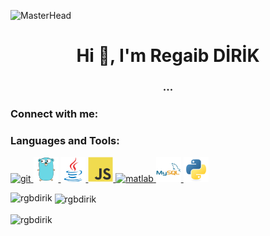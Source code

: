 ![MasterHead](https://res.cloudinary.com/practicaldev/image/fetch/s--AdZfJt-u--/c_imagga_scale,f_auto,fl_progressive,h_420,q_auto,w_1000/https://thepracticaldev.s3.amazonaws.com/i/nm7p2l8dzvw1lbxjwcfy.png)
<h1 align="center">Hi 👋, I'm Regaib DİRİK</h1>
<h3 align="center">...</h3>

<h3 align="left">Connect with me:</h3>
<p align="left">
</p>

<h3 align="left">Languages and Tools:</h3>
<p align="left"> <a href="https://git-scm.com/" target="_blank" rel="noreferrer"> <img src="https://www.vectorlogo.zone/logos/git-scm/git-scm-icon.svg" alt="git" width="40" height="40"/> </a> <a href="https://golang.org" target="_blank" rel="noreferrer"> <img src="https://raw.githubusercontent.com/devicons/devicon/master/icons/go/go-original.svg" alt="go" width="40" height="40"/> </a> <a href="https://www.java.com" target="_blank" rel="noreferrer"> <img src="https://raw.githubusercontent.com/devicons/devicon/master/icons/java/java-original.svg" alt="java" width="40" height="40"/> </a> <a href="https://developer.mozilla.org/en-US/docs/Web/JavaScript" target="_blank" rel="noreferrer"> <img src="https://raw.githubusercontent.com/devicons/devicon/master/icons/javascript/javascript-original.svg" alt="javascript" width="40" height="40"/> </a> <a href="https://www.mathworks.com/" target="_blank" rel="noreferrer"> <img src="https://upload.wikimedia.org/wikipedia/commons/2/21/Matlab_Logo.png" alt="matlab" width="40" height="40"/> </a> <a href="https://www.mysql.com/" target="_blank" rel="noreferrer"> <img src="https://raw.githubusercontent.com/devicons/devicon/master/icons/mysql/mysql-original-wordmark.svg" alt="mysql" width="40" height="40"/> </a> <a href="https://www.python.org" target="_blank" rel="noreferrer"> <img src="https://raw.githubusercontent.com/devicons/devicon/master/icons/python/python-original.svg" alt="python" width="40" height="40"/> </a> </p>

<p><img align="left" src="https://github-readme-stats.vercel.app/api/top-langs?username=rgbdirik&show_icons=true&locale=en&layout=compact" alt="rgbdirik" /></p>

<p>&nbsp;<img align="center" src="https://github-readme-stats.vercel.app/api?username=rgbdirik&show_icons=true&locale=en" alt="rgbdirik" /></p>

<p><img align="center" src="https://github-readme-streak-stats.herokuapp.com/?user=rgbdirik&" alt="rgbdirik" /></p>
